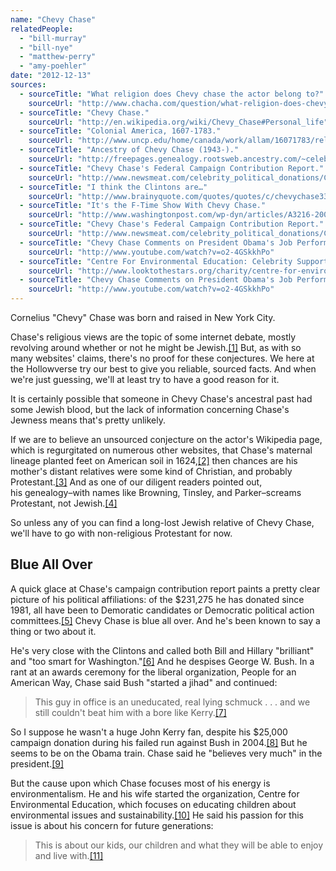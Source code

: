 ```yaml
---
name: "Chevy Chase"
relatedPeople:
  - "bill-murray"
  - "bill-nye"
  - "matthew-perry"
  - "amy-poehler"
date: "2012-12-13"
sources:
  - sourceTitle: "What religion does Chevy chase the actor belong to?"
    sourceUrl: "http://www.chacha.com/question/what-religion-does-chevy-chase-the-actor-belong-to"
  - sourceTitle: "Chevy Chase."
    sourceUrl: "http://en.wikipedia.org/wiki/Chevy_Chase#Personal_life"
  - sourceTitle: "Colonial America, 1607-1783."
    sourceUrl: "http://www.uncp.edu/home/canada/work/allam/16071783/religion.htm"
  - sourceTitle: "Ancestry of Chevy Chase (1943-)."
    sourceUrl: "http://freepages.genealogy.rootsweb.ancestry.com/~celebrities/chasechevy.html"
  - sourceTitle: "Chevy Chase's Federal Campaign Contribution Report."
    sourceUrl: "http://www.newsmeat.com/celebrity_political_donations/Chevy_Chase.php"
  - sourceTitle: "I think the Clintons are…"
    sourceUrl: "http://www.brainyquote.com/quotes/quotes/c/chevychase331091.html"
  - sourceTitle: "It's the F-Time Show With Chevy Chase."
    sourceUrl: "http://www.washingtonpost.com/wp-dyn/articles/A3216-2004Dec15.html"
  - sourceTitle: "Chevy Chase's Federal Campaign Contribution Report."
    sourceUrl: "http://www.newsmeat.com/celebrity_political_donations/Chevy_Chase.php"
  - sourceTitle: "Chevy Chase Comments on President Obama's Job Performance."
    sourceUrl: "http://www.youtube.com/watch?v=o2-4GSkkhPo"
  - sourceTitle: "Centre For Environmental Education: Celebrity Supporters."
    sourceUrl: "http://www.looktothestars.org/charity/centre-for-environmental-education"
  - sourceTitle: "Chevy Chase Comments on President Obama's Job Performance."
    sourceUrl: "http://www.youtube.com/watch?v=o2-4GSkkhPo"
---
```


Cornelius "Chevy" Chase was born and raised in New York City.

Chase's religious views are the topic of some internet debate, mostly revolving around whether or not he might be Jewish.<a class="source-citation" href="http://www.chacha.com/question/what-religion-does-chevy-chase-the-actor-belong-to" title="What religion does Chevy chase the actor belong to?">[1]</a> But, as with so many websites' claims, there's no proof for these conjectures. We here at the Hollowverse try our best to give you reliable, sourced facts. And when we're just guessing, we'll at least try to have a good reason for it.

It is certainly possible that someone in Chevy Chase's ancestral past had some Jewish blood, but the lack of information concerning Chase's Jewness means that's pretty unlikely.

If we are to believe an unsourced conjecture on the actor's Wikipedia page, which is regurgitated on numerous other websites, that Chase's maternal lineage planted feet on American soil in 1624,<a class="source-citation" href="http://en.wikipedia.org/wiki/Chevy_Chase#Personal_life" title="Chevy Chase.">[2]</a> then chances are his mother's distant relatives were some kind of Christian, and probably Protestant.<a class="source-citation" href="http://www.uncp.edu/home/canada/work/allam/16071783/religion.htm" title="Colonial America, 1607-1783.">[3]</a> And as one of our diligent readers pointed out, his genealogy–with names like Browning, Tinsley, and Parker–screams Protestant, not Jewish.<a class="source-citation" href="http://freepages.genealogy.rootsweb.ancestry.com/~celebrities/chasechevy.html" title="Ancestry of Chevy Chase (1943-).">[4]</a>

So unless any of you can find a long-lost Jewish relative of Chevy Chase, we'll have to go with non-religious Protestant for now.


## Blue All Over

A quick glace at Chase's campaign contribution report paints a pretty clear picture of his political affiliations: of the $231,275 he has donated since 1981, all have been to Demoratic candidates or Democratic political action committees.<a class="source-citation" href="http://www.newsmeat.com/celebrity_political_donations/Chevy_Chase.php" title="Chevy Chase&apos;s Federal Campaign Contribution Report.">[5]</a> Chevy Chase is blue all over. And he's been known to say a thing or two about it.

He's very close with the Clintons and called both Bill and Hillary "brilliant" and "too smart for Washington."<a class="source-citation" href="http://www.brainyquote.com/quotes/quotes/c/chevychase331091.html" title="I think the Clintons are…">[6]</a> And he despises George W. Bush. In a rant at an awards ceremony for the liberal organization, People for an American Way, Chase said Bush "started a jihad" and continued:

>This guy in office is an uneducated, real lying schmuck . . . and we still couldn't beat him with a bore like Kerry.<a class="source-citation" href="http://www.washingtonpost.com/wp-dyn/articles/A3216-2004Dec15.html" title="It&apos;s the F-Time Show With Chevy Chase.">[7]</a>

So I suppose he wasn't a huge John Kerry fan, despite his $25,000 campaign donation during his failed run against Bush in 2004.<a class="source-citation" href="http://www.newsmeat.com/celebrity_political_donations/Chevy_Chase.php" title="Chevy Chase&apos;s Federal Campaign Contribution Report.">[8]</a> But he seems to be on the Obama train. Chase said he "believes very much" in the president.<a class="source-citation" href="http://www.youtube.com/watch?v=o2-4GSkkhPo" title="Chevy Chase Comments on President Obama&apos;s Job Performance.">[9]</a>

But the cause upon which Chase focuses most of his energy is environmentalism. He and his wife started the organization, Centre for Environmental Education, which focuses on educating children about environmental issues and sustainability.<a class="source-citation" href="http://www.looktothestars.org/charity/centre-for-environmental-education" title="Centre For Environmental Education: Celebrity Supporters.">[10]</a> He said his passion for this issue is about his concern for future generations:

>This is about our kids, our children and what they will be able to enjoy and live with.<a class="source-citation" href="http://www.youtube.com/watch?v=o2-4GSkkhPo" title="Chevy Chase Comments on President Obama&apos;s Job Performance.">[11]</a>
